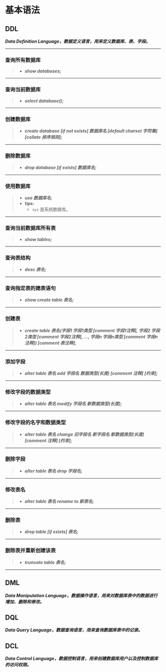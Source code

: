 # 基本语法

## DDL

***Data Definition Language，数据定义语言，用来定义数据库、表、字段。***

---

### 查询所有数据库

> - ***show databases;***

---

### 查询当前数据库

> - ***select database();***

---

### 创建数据库

> - ***create database [if not exists] 数据库名 [default charset 字符集] [collate 排序规则];***

---

### 删除数据库

> - ***drop database [if exists] 数据库名;***

---

### 使用数据库

> - ***use 数据库名;***
> - **tips:**
>   - `sys` 是系统数据库。

---

### 查询当前数据库所有表

> - ***show tables;***

---

### 查询表结构

> - ***desc 表名;***

---

### 查询指定表的建表语句

> - ***show create table 表名;***

---

### 创建表

> - ***create table 表名(字段1 字段1类型 [comment 字段1注释], 字段2 字段2类型 [comment 字段2注释], ..., 字段n 字段n类型 [comment 字段n注释]) [comment 表注释];***

---

### 添加字段

> - ***alter table 表名 add 字段名 数据类型(长度) [comment 注释] [约束];***

---

### 修改字段的数据类型

> - ***alter table 表名 modify 字段名 新数据类型(长度);***

---

### 修改字段的名字和数据类型

> - ***alter table 表名 change 旧字段名 新字段名 新数据类型(长度) [comment 注释] [约束];***

---

### 删除字段

> - ***alter table 表名 drop 字段名;***

---

### 修改表名

> - ***alter table 表名 rename to 新表名;***

---

### 删除表

> - ***drop table [if exists] 表名;***

---

### 删除表并重新创建该表

> - ***truncate table 表名;***

---

## DML

***Data Manipulation Language，数据操作语言，用来对数据库表中的数据进行增加、删除和修改。***

## DQL

***Data Query Language，数据查询语言，用来查询数据库表中的记录。***

## DCL

***Data Control Language，数据控制语言，用来创建数据库用户以及控制数据库的访问权限。***
